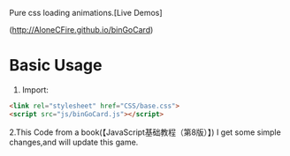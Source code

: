Pure css loading animations.[Live Demos]

(http://AloneCFire.github.io/binGoCard)  

# Basic Usage

1. Import:

```html
<link rel="stylesheet" href="CSS/base.css"> 
<script src="js/binGoCard.js"></script>
```

2.This Code from a book(【JavaScript基础教程（第8版）】)
  I get some simple changes,and will update this game. 
